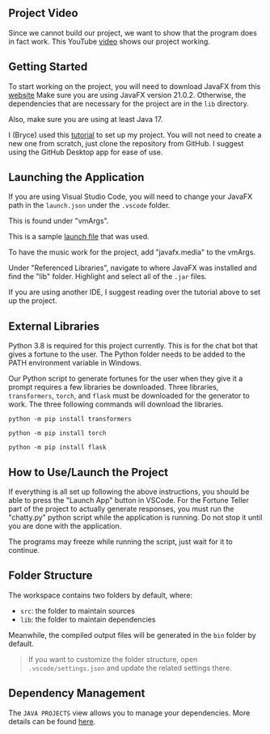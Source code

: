 ## Project Video
Since we cannot build our project, we want to show that the program does in fact work.
This YouTube [video](https://youtu.be/UejwqvaXFiw) shows our project working.

## Getting Started

To start working on the project, you will need to download JavaFX from this [website](https://gluonhq.com/products/javafx/) Make sure you are using JavaFX version 21.0.2.
Otherwise, the dependencies that are necessary for the project are in the `lib` directory.

Also, make sure you are using at least Java 17.

I (Bryce) used this [tutorial](https://openjfx.io/openjfx-docs/#install-javafx) to set up my project.
You will not need to create a new one from scratch, just clone the repository from GitHub. I suggest
using the GitHub Desktop app for ease of use.

## Launching the Application

If you are using Visual Studio Code, you will need to change your JavaFX path in the `launch.json` under the
`.vscode` folder.

This is found under "vmArgs".

This is a sample [launch file](https://github.com/openjfx/samples/blob/master/IDE/VSCode/Non-Modular/Java/hellofx/.vscode/launch.json) that was used.

To have the music work for the project, add "javafx.media" to the vmArgs.

Under "Referenced Libraries", navigate to where JavaFX was installed and find the "lib" folder. Highlight and select all of the `.jar` files.

If you are using another IDE, I suggest reading over the tutorial above to set up the project.

## External Libraries
Python 3.8 is required for this project currently. This is for the chat bot that gives a fortune to the user.
The Python folder needs to be added to the PATH environment variable in Windows.

Our Python script to generate fortunes for the user when they give it a prompt requires a few libraries be downloaded.
Three libraries, `transformers`, `torch`, and `flask` must be downloaded for the generator to work.
The three following commands will download the libraries.

```
python -m pip install transformers

python -m pip install torch

python -m pip install flask
```

## How to Use/Launch the Project

If everything is all set up following the above instructions, you should be able to press the "Launch App"
button in VSCode. For the Fortune Teller part of the project to actually generate responses, you must run
the "chatty.py" python script while the application is running. Do not stop it until you are done with the
application.

The programs may freeze while running the script, just wait for it to continue.

## Folder Structure

The workspace contains two folders by default, where:

- `src`: the folder to maintain sources
- `lib`: the folder to maintain dependencies

Meanwhile, the compiled output files will be generated in the `bin` folder by default.

> If you want to customize the folder structure, open `.vscode/settings.json` and update the related settings there.

## Dependency Management

The `JAVA PROJECTS` view allows you to manage your dependencies. More details can be found [here](https://github.com/microsoft/vscode-java-dependency#manage-dependencies).
